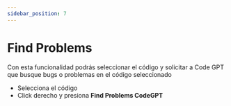 ```yaml
---
sidebar_position: 7
---
```


# Find Problems

Con esta funcionalidad podrás seleccionar el código y solicitar a Code GPT que busque bugs o problemas en el código seleccionado

- Selecciona el código
- Click derecho y presiona **Find Problems CodeGPT**






